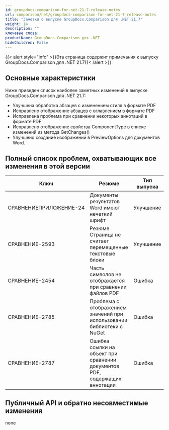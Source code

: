 ```yaml
---
id: groupdocs-comparison-for-net-21-7-release-notes
url: comparison/net/groupdocs-comparison-for-net-21-7-release-notes
title: "Заметки о выпуске GroupDocs.Comparison для .NET 21.7"
weight: 14
description: ""
ключевые слова:
productName: GroupDocs.Comparison для .NET
hideChildren: False
---
```

{{< alert style="info" >}}Эта страница содержит примечания к выпуску GroupDocs.Comparison для .NET 21.7{{< /alert >}}

## Основные характеристики

Ниже приведен список наиболее заметных изменений в выпуске GroupDocs.Comparison для .NET 21.7:

* Улучшена обработка абзацев с изменением стиля в формате PDF
* Исправлено отображение абзацев с оглавлением в формате PDF
* Исправлена проблема при сравнении некоторых аннотаций в формате PDF
* Исправлено отображение свойства ComponentType в списке изменений из метода GetChanges()
* Улучшено создание изображений в PreviewOptions для документов Word.

## Полный список проблем, охватывающих все изменения в этой версии

| Ключ | Резюме | Тип выпуска |
| --- | --- | --- |
| СРАВНЕНИЕПРИЛОЖЕНИЕ-24 | Документы результатов Word имеют нечеткий шрифт | Улучшение |
| СРАВНЕНИЕ-2593 | Резюме Страница не считает перемещенные текстовые блоки | Улучшение |
| СРАВНЕНИЕ-2454 | Часть символов не отображается при сравнении файлов PDF | Ошибка |
| СРАВНЕНИЕ-2785 | Проблема с отображением значений при использовании библиотеки с NuGet | Ошибка |
| СРАВНЕНИЕ-2787 | Ошибка ссылки на объект при сравнении документов PDF, содержащих аннотации | Ошибка |


## Публичный API и обратно несовместимые изменения
none
